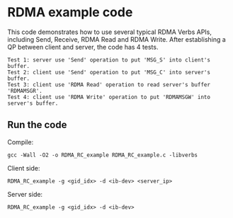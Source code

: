 # RDMA example code

This code demonstrates how to use several typical RDMA Verbs APIs, including Send, Receive, RDMA Read and RDMA Write. After establishing a QP between client and server, the code has 4 tests.

```
Test 1: server use 'Send' operation to put 'MSG_S' into client's buffer.
Test 2: client use 'Send' operation to put 'MSG_C' into server's buffer.
Test 3: client use 'RDMA Read' operation to read server's buffer 'RDMAMSGR'.
Test 4: client use 'RDMA Write' operation to put 'RDMAMSGW' into server's buffer.
```

## Run the code

Compile:

`gcc -Wall -O2 -o RDMA_RC_example RDMA_RC_example.c -libverbs`

Client side:

`RDMA_RC_example -g <gid_idx> -d <ib-dev> <server_ip>`

Server side:

`RDMA_RC_example -g <gid_idx> -d <ib-dev>`
